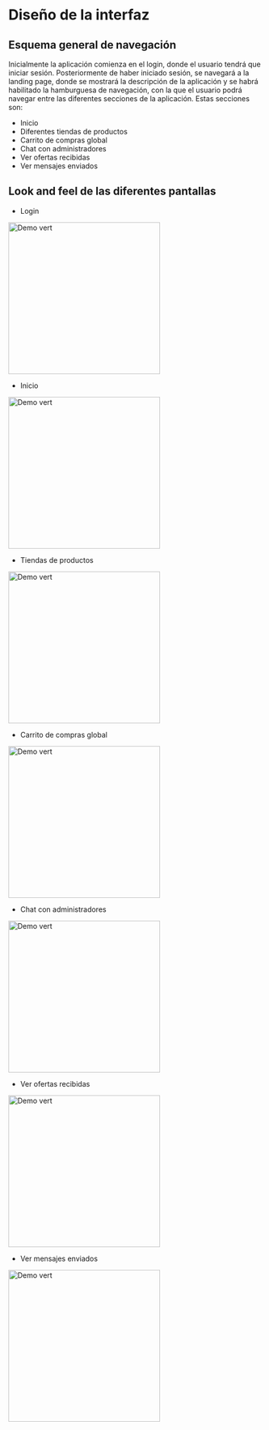 # Diseño de la interfaz

## Esquema general de navegación

Inicialmente la aplicación comienza en el login, donde el usuario tendrá que iniciar sesión. Posteriormente de haber iniciado
sesión, se navegará a la landing page, donde se mostrará la descripción de la aplicación y se habrá habilitado la
hamburguesa de navegación, con la que el usuario podrá navegar entre las diferentes secciones de la aplicación. Estas
secciones son:

   - Inicio
   - Diferentes tiendas de productos
   - Carrito de compras global
   - Chat con administradores
   - Ver ofertas recibidas
   - Ver mensajes enviados

## Look and feel de las diferentes pantallas
   - Login
<img src="https://github.com/dhrodao/Android-Shop-App/blob/issue-51/docs/login.png" alt="Demo vert" data-canonical-src="docs/screenshot.png" width="300"/>

   - Inicio
<img src="https://github.com/dhrodao/Android-Shop-App/blob/issue-51/docs/landing.png" alt="Demo vert" data-canonical-src="docs/screenshot.png" width="300"/>

   - Tiendas de productos
<img src="https://github.com/dhrodao/Android-Shop-App/blob/issue-51/docs/shop.png" alt="Demo vert" data-canonical-src="docs/screenshot.png" width="300"/>

   - Carrito de compras global
<img src="https://github.com/dhrodao/Android-Shop-App/blob/issue-51/docs/basket.png" alt="Demo vert" data-canonical-src="docs/screenshot.png" width="300"/>

   - Chat con administradores
<img src="https://github.com/dhrodao/Android-Shop-App/blob/issue-51/docs/chat.png" alt="Demo vert" data-canonical-src="docs/screenshot.png" width="300"/>

   - Ver ofertas recibidas
<img src="https://github.com/dhrodao/Android-Shop-App/blob/issue-51/docs/received.png" alt="Demo vert" data-canonical-src="docs/screenshot.png" width="300"/>
    
   - Ver mensajes enviados
<img src="https://github.com/dhrodao/Android-Shop-App/blob/issue-51/docs/sent.png" alt="Demo vert" data-canonical-src="docs/screenshot.png" width="300"/>
